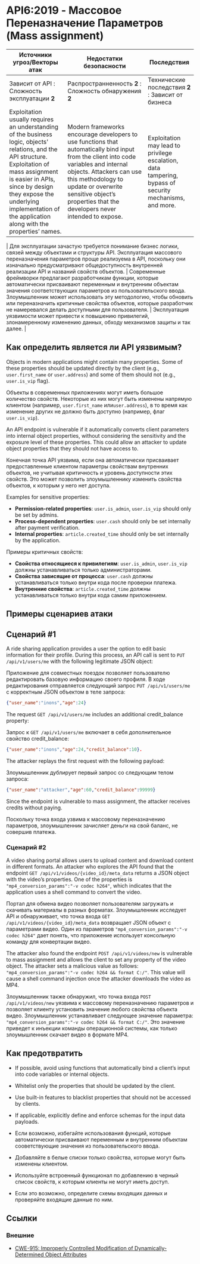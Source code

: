 API6:2019 - Массовое Переназначение Параметров (Mass assignment)
===========================

| Источники угроз/Векторы атак | Недостатки безопасности | Последствия |
| - | - | - |
| Зависит от API : Сложность эксплуатации **2** | Распространненность **2** : Сложность обнаружения **2** | Технические последствия **2** : Зависит от бизнеса |
| Exploitation usually requires an understanding of the business logic, objects' relations, and the API structure. Exploitation of mass assignment is easier in APIs, since by design they expose the underlying implementation of the application along with the properties’ names. | Modern frameworks encourage developers to use functions that automatically bind input from the client into code variables and internal objects. Attackers can use this methodology to update or overwrite sensitive object’s properties that the developers never intended to expose. | Exploitation may lead to privilege escalation, data tampering, bypass of security mechanisms, and more. |

| Для эксплуатации зачастую требуется понимание бизнес логики, связей между объектами и структуры API. Эксплуатация массового переназначения параметров проще реализуема в API, поскольку они изначально предусматривают общедоступность внутренней реализации API и названий свойств объектов. | Современные фреймворки предлагают разработчикам функции, которые автоматически присваивают переменным и внутренним объектам значения соответствующих параметров из пользовательского ввода. Злоумышленник может использовать эту методологию, чтобы обновить или переназначить критичные свойства объектов, которые разработчик не намеревался делать доступными для пользователя. | Эксплуатация уязвимости может привести к повышению привилегий, злонамеренному изменению данных, обходу механизмов защиты и так далее. |

## Как определить является ли API уязвимым?

Objects in modern applications might contain many properties. Some of these
properties should be updated directly by the client (e.g., `user.first_name` or
`user.address`) and some of them should not (e.g., `user.is_vip` flag).

Объекты в современных приложениях могут иметь большое количество свойств. Некоторые из них могут быть изменены напрямую клиентом (например, `user.first_name` или`user.address`), в то время как изменение других не должно быть доступно (например, флаг `user.is_vip`).

An API endpoint is vulnerable if it automatically converts client parameters
into internal object properties, without considering the sensitivity and the
exposure level of these properties. This could allow an attacker to update
object properties that they should not have access to.

Конечная точка API уязвима, если она автоматически присваивает предоставленные клиентом параметры свойствам внутренних объектов, не учитывая критичность и уровень доступности этих свойств. Это может позволить злоумышленнику изменить свойства объектов, к которым у него нет доступа.

Examples for sensitive properties:

* **Permission-related properties**: `user.is_admin`, `user.is_vip` should only
  be set by admins.
* **Process-dependent properties**: `user.cash` should only be set internally
  after payment verification.
* **Internal properties**: `article.created_time` should only be set internally
  by the application.

Примеры критичных свойств:

* **Свойства относящиеся к привилегиям**: `user.is_admin`, `user.is_vip` должны устанавливаться только администраторами.
* **Свойства зависящие от процесса**: `user.cash` должны устанавливаться только внутри кода после проверки платежа.
* **Внутренние свойства**: `article.created_time` должны устанавливаться только внутри кода самим приложением.


## Примеры сценариев атаки

## Сценарий #1

A ride sharing application provides a user the option to edit basic information
for their profile. During this process, an API call is sent to
`PUT /api/v1/users/me` with the following legitimate JSON object:

Приложение для совместных поездок позволяет пользователю редактировать базовую информацию своего профиля. В ходе редактирования отправляется следующий запрос `PUT /api/v1/users/me` с корректным JSON объектом в теле запроса:

```json
{"user_name":"inons","age":24}
```

The request `GET /api/v1/users/me` includes an additional credit_balance
property:

Запрос к `GET /api/v1/users/me` включает в себя дополнительное свойство credit_balance:

```json
{"user_name":"inons","age":24,"credit_balance":10}.
```

The attacker replays the first request with the following payload:

Злоумышленник дублирует первый запрос со следующим телом запроса:

```json
{"user_name":"attacker","age":60,"credit_balance":99999}
```

Since the endpoint is vulnerable to mass assignment, the attacker receives
credits without paying.

Поскольку точка входа узвима к массовому переназначению параметров, злоумышленник зачисляет деньги на свой баланс, не совершив платежа. 

### Сценарий #2

A video sharing portal allows users to upload content and download content in
different formats. An attacker who explores the API found that the endpoint
`GET /api/v1/videos/{video_id}/meta_data` returns a JSON object with the video’s
properties. One of the properties is `"mp4_conversion_params":"-v codec h264"`,
which indicates that the application uses a shell command to convert the video.

Портал для обмена видео позволяет пользователям загружать и скачивать материалы в разных форматах. Злоумышленник исследует API и обнаруживает, что точка входа `GET /api/v1/videos/{video_id}/meta_data` возвращает JSON объект с параметрами видео. Один из параметров `"mp4_conversion_params":"-v codec h264"` дает понять, что приложение использует консольную команду для конвертации видео.

The attacker also found the endpoint `POST /api/v1/videos/new` is vulnerable to
mass assignment and allows the client to set any property of the video object.
The attacker sets a malicious value as follows:
`"mp4_conversion_params":"-v codec h264 && format C:/"`. This value will cause a
shell command injection once the attacker downloads the video as MP4.

Злоумышленник также обнаружил, что точка входа `POST /api/v1/videos/new` уязвима к массовому переназначению параметров и позволяет клиенту установить значение любого свойства объекта видео. 
Злоумышленник устанавливает следующее значение параметра: `"mp4_conversion_params":"-v codec h264 && format C:/"`. Это значение приведет к инъекции команды операционной системы, как только злоумышленник скачает видео в формате MP4.

## Как предотвратить

* If possible, avoid using functions that automatically bind a client’s input
  into code variables or internal objects.
* Whitelist only the properties that should be updated by the client.
* Use built-in features to blacklist properties that should not be accessed by
  clients.
* If applicable, explicitly define and enforce schemas for the input data
  payloads.

* Если возможно, избегайте использования функций, которые автоматически присваивают переменным и внутренним объектам сооветствующие значения из пользовательского ввода.
* Добавляйте в белые списки только свойства, которые могут быть изменены клиентом.
* Используйте встроенный функционал по добавлению в черный список свойств, к которым клиенты не могут иметь доступ.
* Если это возможно, определите схемы входящих данных и проверяйте входящие данные по ним.

## Ссылки

### Внешние

* [CWE-915: Improperly Controlled Modification of Dynamically-Determined Object Attributes][1]

[1]: https://cwe.mitre.org/data/definitions/915.html
